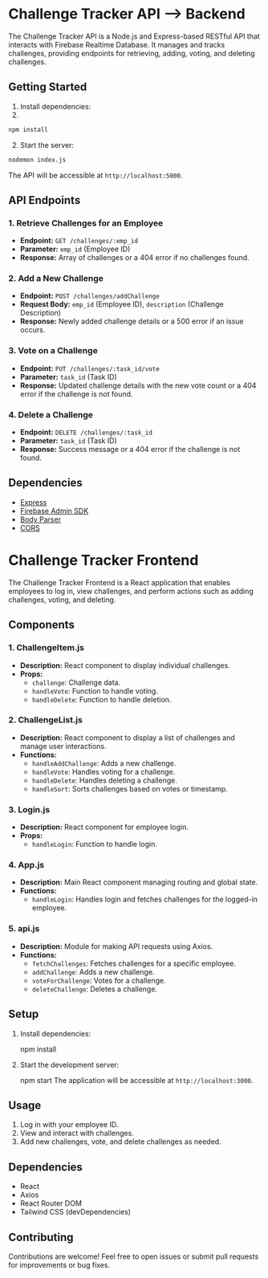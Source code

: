 
# Challenge Tracker API --> Backend 

The Challenge Tracker API is a Node.js and Express-based RESTful API that interacts with Firebase Realtime Database. 
It manages and tracks challenges, providing endpoints for retrieving, adding, voting, and deleting challenges.

## Getting Started
1. Install dependencies:
2. 
```bash
npm install
```

2. Start the server:

```bash
nodemon index.js
```
The API will be accessible at `http://localhost:5000`.

## API Endpoints
### 1. Retrieve Challenges for an Employee

- **Endpoint:** `GET /challenges/:emp_id`
- **Parameter:** `emp_id` (Employee ID)
- **Response:** Array of challenges or a 404 error if no challenges found.

### 2. Add a New Challenge

- **Endpoint:** `POST /challenges/addChallenge`
- **Request Body:** `emp_id` (Employee ID), `description` (Challenge Description)
- **Response:** Newly added challenge details or a 500 error if an issue occurs.

### 3. Vote on a Challenge

- **Endpoint:** `PUT /challenges/:task_id/vote`
- **Parameter:** `task_id` (Task ID)
- **Response:** Updated challenge details with the new vote count or a 404 error if the challenge is not found.

### 4. Delete a Challenge

- **Endpoint:** `DELETE /challenges/:task_id`
- **Parameter:** `task_id` (Task ID)
- **Response:** Success message or a 404 error if the challenge is not found.

## Dependencies

- [Express](https://expressjs.com/)
- [Firebase Admin SDK](https://firebase.google.com/docs/admin/setup)
- [Body Parser](https://www.npmjs.com/package/body-parser)
- [CORS](https://www.npmjs.com/package/cors)


# Challenge Tracker Frontend

The Challenge Tracker Frontend is a React application that enables employees to log in, view challenges, and perform actions such as adding challenges, voting, and deleting.

## Components

### 1. ChallengeItem.js

- **Description:** React component to display individual challenges.
- **Props:**
  - `challenge`: Challenge data.
  - `handleVote`: Function to handle voting.
  - `handleDelete`: Function to handle deletion.

### 2. ChallengeList.js

- **Description:** React component to display a list of challenges and manage user interactions.
- **Functions:**
  - `handleAddChallenge`: Adds a new challenge.
  - `handleVote`: Handles voting for a challenge.
  - `handleDelete`: Handles deleting a challenge.
  - `handleSort`: Sorts challenges based on votes or timestamp.

### 3. Login.js

- **Description:** React component for employee login.
- **Props:**
  - `handleLogin`: Function to handle login.

### 4. App.js

- **Description:** Main React component managing routing and global state.
- **Functions:**
  - `handleLogin`: Handles login and fetches challenges for the logged-in employee.

### 5. api.js

- **Description:** Module for making API requests using Axios.
- **Functions:**
  - `fetchChallenges`: Fetches challenges for a specific employee.
  - `addChallenge`: Adds a new challenge.
  - `voteForChallenge`: Votes for a challenge.
  - `deleteChallenge`: Deletes a challenge.

## Setup

1. Install dependencies:

    npm install
   
3. Start the development server:

   npm start
   The application will be accessible at `http://localhost:3000`.

## Usage

1. Log in with your employee ID.
2. View and interact with challenges.
3. Add new challenges, vote, and delete challenges as needed.

## Dependencies

- React
- Axios
- React Router DOM
- Tailwind CSS (devDependencies)

## Contributing

Contributions are welcome! Feel free to open issues or submit pull requests for improvements or bug fixes.
